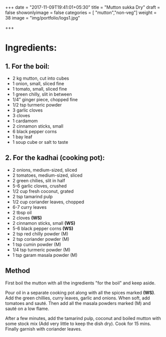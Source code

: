 +++
date = "2017-11-09T19:41:01+05:30"
title = "Mutton sukka Dry"
draft = false
showonlyimage = false
categories = [ "mutton","non-veg"] 
weight = 38
image = "img/portfolio/logs1.jpg"

+++


<!--more-->

# Ingredients:

## 1. For the boil:

  - 2 kg mutton, cut into cubes
  - 1 onion, small, sliced fine
  - 1 tomato, small, sliced fine
  - 1 green chilly, slit in between
  - 1/4” ginger piece, chopped fine
  - 1/2 tsp turmeric powder
  - 3 garlic cloves
  - 3 cloves
  - 1 cardamom
  - 2 cinnamon sticks, small
  - 6 black pepper corns
  - 1 bay leaf
  - 1 soup cube or salt to taste

## 2\. For the kadhai (cooking pot):

  - 2 onions, medium-sized, sliced
  - 2 tomatoes, medium-sized, sliced
  - 2 green chilies, slit in half
  - 5-6 garlic cloves, crushed
  - 1/2 cup fresh coconut, grated
  - 2 tsp tamarind pulp
  - 1/2 cup coriander leaves, chopped
  - 6-7 curry leaves
  - 2 tbsp oil
  - 2 cloves __(WS)__
  - 2 cinnamon sticks, small __(WS)__
  - 5-6 black pepper corns __(WS)__
  - 2 tsp red chilly powder (M)
  - 2 tsp coriander powder (M)
  - 1 tsp cumin powder (M)
  - 1/4 tsp turmeric powder (M)
  - 1 tsp garam masala powder (M)

## Method

First boil the mutton with all the ingredients "for the boil" and keep
aside.

Pour oil in a separate cooking pot along with all the spices marked
__(WS)__. Add the green chillies, curry leaves, garlic and onions. When
soft, add tomatoes and sauté. Then add all the masala powders marked
(M) and sauté on a low flame.

After a few minutes, add the tamarind pulp, coconut and boiled mutton
with some stock mix (Add very little to keep the dish dry). Cook for 15
mins. Finally garnish with coriander leaves.


